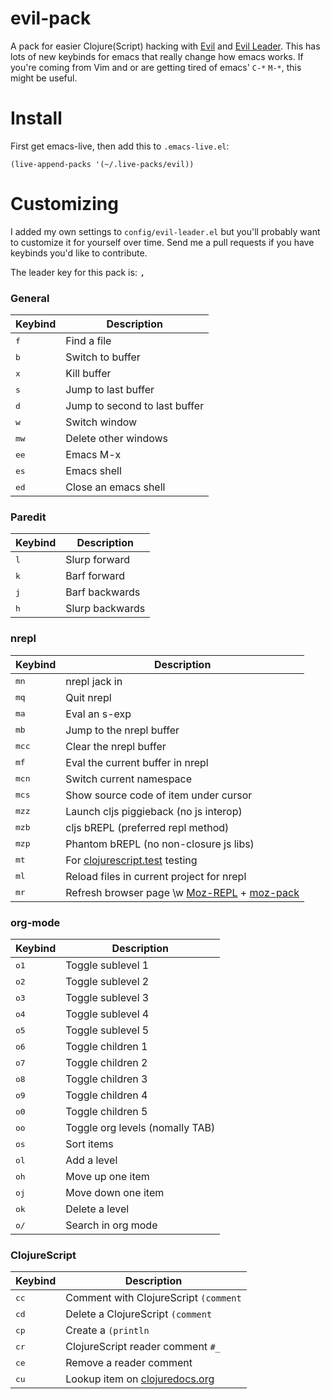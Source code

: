 evil-pack
==============

A pack for easier Clojure(Script) hacking with [Evil](http://www.emacswiki.org/emacs/Evil)
and [Evil Leader](https://github.com/cofi/evil-leader). This has lots
of new keybinds for emacs that really change how emacs works. If you're
coming from Vim and or are getting tired of emacs' `C-*` `M-*`, this
might be useful.


# Install

First get emacs-live, then add this to `.emacs-live.el`:
```elisp
(live-append-packs '(~/.live-packs/evil))
```

# Customizing

I added my own settings to `config/evil-leader.el` but you'll probably
want to customize it for yourself over time. Send me a pull requests
if you have keybinds you'd like to contribute.

The leader key for this pack is: <kbd>,</kbd>


### General

Keybind        | Description
---------------|------------------------------------
<kbd>f</kbd>   | Find a file
<kbd>b</kbd>   | Switch to buffer
<kbd>x</kbd>   | Kill buffer
<kbd>s</kbd>   | Jump to last buffer
<kbd>d</kbd>   | Jump to second to last buffer
<kbd>w</kbd>   | Switch window
<kbd>mw</kbd>  | Delete other windows
<kbd>ee</kbd>  | Emacs M-x
<kbd>es</kbd>  | Emacs shell
<kbd>ed</kbd>  | Close an emacs shell

### Paredit

Keybind        | Description
---------------|------------------------------------
<kbd>l</kbd>   | Slurp forward
<kbd>k</kbd>   | Barf forward
<kbd>j</kbd>   | Barf backwards
<kbd>h</kbd>   | Slurp backwards

### nrepl

Keybind        | Description
---------------|-------------------------------------------------
<kbd>mn</kbd>  | nrepl jack in
<kbd>mq</kbd>  | Quit nrepl
<kbd>ma</kbd>  | Eval an s-exp
<kbd>mb</kbd>  | Jump to the nrepl buffer
<kbd>mcc</kbd> | Clear the nrepl buffer
<kbd>mf</kbd>  | Eval the current buffer in nrepl
<kbd>mcn</kbd> | Switch current namespace
<kbd>mcs</kbd> | Show source code of item under cursor
<kbd>mzz</kbd> | Launch cljs piggieback (no js interop)
<kbd>mzb</kbd> | cljs bREPL (preferred repl method)
<kbd>mzp</kbd> | Phantom bREPL (no non-closure js libs)
<kbd>mt</kbd>  | For [clojurescript.test](https://github.com/cemerick/clojurescript.test) testing
<kbd>ml</kbd>  | Reload files in current project for nrepl
<kbd>mr</kbd>  | Refresh browser page \w [Moz-REPL](https://addons.mozilla.org/en-US/firefox/addon/mozrepl/) + [moz-pack](https://github.com/greenyouse/moz-repl-pack)

### org-mode

Keybind        | Description
---------------|-------------------------------------------------
<kbd>o1</kbd>  | Toggle sublevel 1
<kbd>o2</kbd>  | Toggle sublevel 2
<kbd>o3</kbd>  | Toggle sublevel 3
<kbd>o4</kbd>  | Toggle sublevel 4
<kbd>o5</kbd>  | Toggle sublevel 5
<kbd>o6</kbd>  | Toggle children 1
<kbd>o7</kbd>  | Toggle children 2
<kbd>o8</kbd>  | Toggle children 3
<kbd>o9</kbd>  | Toggle children 4
<kbd>o0</kbd>  | Toggle children 5
<kbd>oo</kbd>  | Toggle org levels (nomally TAB)
<kbd>os</kbd>  | Sort items
<kbd>ol</kbd>  | Add a level
<kbd>oh</kbd>  | Move up one item
<kbd>oj</kbd>  | Move down one item
<kbd>ok</kbd>  | Delete a level
<kbd>o/</kbd>  | Search in org mode

### ClojureScript

Keybind        | Description
---------------|-------------------------------------------------
<kbd>cc</kbd>  | Comment with ClojureScript ``` (comment ```
<kbd>cd</kbd>  | Delete a ClojureScript ``` (comment ```
<kbd>cp</kbd>  | Create a ``` (println ```
<kbd>cr</kbd>  | ClojureScript reader comment ``` #_ ```
<kbd>ce</kbd>  | Remove a reader comment
<kbd>cu</kbd>  | Lookup item on [clojuredocs.org](http://clojuredocs.org/)


